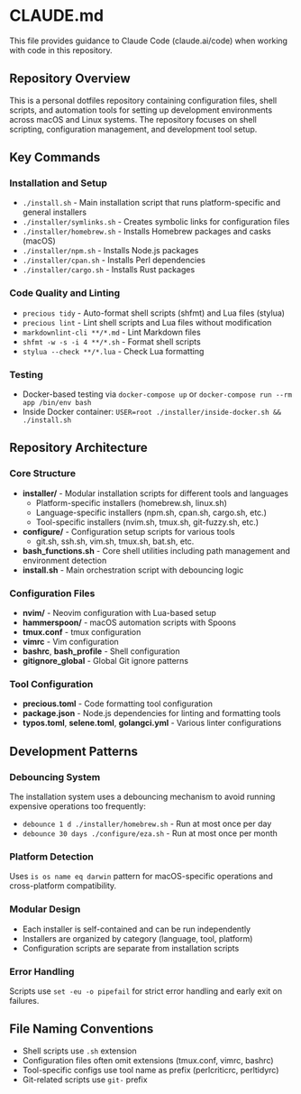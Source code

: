 # CLAUDE.md

This file provides guidance to Claude Code (claude.ai/code) when working with code in this repository.

## Repository Overview

This is a personal dotfiles repository containing configuration files, shell scripts, and automation tools for setting up development environments across macOS and Linux systems. The repository focuses on shell scripting, configuration management, and development tool setup.

## Key Commands

### Installation and Setup
- `./install.sh` - Main installation script that runs platform-specific and general installers
- `./installer/symlinks.sh` - Creates symbolic links for configuration files
- `./installer/homebrew.sh` - Installs Homebrew packages and casks (macOS)
- `./installer/npm.sh` - Installs Node.js packages
- `./installer/cpan.sh` - Installs Perl dependencies
- `./installer/cargo.sh` - Installs Rust packages

### Code Quality and Linting
- `precious tidy` - Auto-format shell scripts (shfmt) and Lua files (stylua)
- `precious lint` - Lint shell scripts and Lua files without modification
- `markdownlint-cli **/*.md` - Lint Markdown files
- `shfmt -w -s -i 4 **/*.sh` - Format shell scripts
- `stylua --check **/*.lua` - Check Lua formatting

### Testing
- Docker-based testing via `docker-compose up` or `docker-compose run --rm app /bin/env bash`
- Inside Docker container: `USER=root ./installer/inside-docker.sh && ./install.sh`

## Repository Architecture

### Core Structure
- **installer/** - Modular installation scripts for different tools and languages
  - Platform-specific installers (homebrew.sh, linux.sh)
  - Language-specific installers (npm.sh, cpan.sh, cargo.sh, etc.)
  - Tool-specific installers (nvim.sh, tmux.sh, git-fuzzy.sh, etc.)
- **configure/** - Configuration setup scripts for various tools
  - git.sh, ssh.sh, vim.sh, tmux.sh, bat.sh, etc.
- **bash_functions.sh** - Core shell utilities including path management and environment detection
- **install.sh** - Main orchestration script with debouncing logic

### Configuration Files
- **nvim/** - Neovim configuration with Lua-based setup
- **hammerspoon/** - macOS automation scripts with Spoons
- **tmux.conf** - tmux configuration
- **vimrc** - Vim configuration
- **bashrc**, **bash_profile** - Shell configuration
- **gitignore_global** - Global Git ignore patterns

### Tool Configuration
- **precious.toml** - Code formatting tool configuration
- **package.json** - Node.js dependencies for linting and formatting tools
- **typos.toml**, **selene.toml**, **golangci.yml** - Various linter configurations

## Development Patterns

### Debouncing System
The installation system uses a debouncing mechanism to avoid running expensive operations too frequently:
- `debounce 1 d ./installer/homebrew.sh` - Run at most once per day
- `debounce 30 days ./configure/eza.sh` - Run at most once per month

### Platform Detection
Uses `is os name eq darwin` pattern for macOS-specific operations and cross-platform compatibility.

### Modular Design
- Each installer is self-contained and can be run independently
- Installers are organized by category (language, tool, platform)
- Configuration scripts are separate from installation scripts

### Error Handling
Scripts use `set -eu -o pipefail` for strict error handling and early exit on failures.

## File Naming Conventions
- Shell scripts use `.sh` extension
- Configuration files often omit extensions (tmux.conf, vimrc, bashrc)
- Tool-specific configs use tool name as prefix (perlcriticrc, perltidyrc)
- Git-related scripts use `git-` prefix